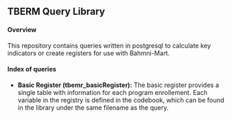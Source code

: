 ## TBERM Query Library
#### Overview
This repository contains queries written in postgresql to calculate key indicators or create registers for use with Bahmni-Mart.

#### Index of queries
- **Basic Register (tbemr_basicRegister):** The basic register provides a single table with information for each program enrollement. Each variable in the registry is defined in the codebook, which can be found in the library under the same filename as the query.
